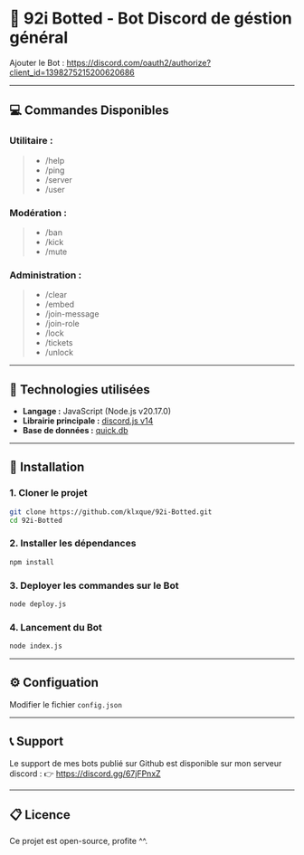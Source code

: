 # 🤖 92i Botted - Bot Discord de géstion général

Ajouter le Bot : https://discord.com/oauth2/authorize?client_id=1398275215200620686

---

## 💻 Commandes Disponibles

### Utilitaire :

> - /help
> - /ping
> - /server
> - /user

### Modération :

> - /ban
> - /kick
> - /mute

### Administration :

> - /clear
> - /embed
> - /join-message
> - /join-role
> - /lock
> - /tickets
> - /unlock

---

## 🧪 Technologies utilisées

- **Langage :** JavaScript (Node.js v20.17.0)  
- **Librairie principale :** [discord.js v14](https://discord.js.org)  
- **Base de données :** [quick.db](https://www.npmjs.com/package/quick.db)

---

## 🚀 Installation

### 1. Cloner le projet

```bash
git clone https://github.com/klxque/92i-Botted.git
cd 92i-Botted
```
### 2. Installer les dépendances

```bash
npm install
```

### 3. Deployer les commandes sur le Bot

```bash
node deploy.js
```

### 4. Lancement du Bot

```bash
node index.js
```

---

## ⚙️ Configuation

Modifier le fichier `config.json`

---

## 📞 Support

Le support de mes bots publié sur Github est disponible sur mon serveur discord :
👉 https://discord.gg/67jFPnxZ

---

## 📋 Licence

Ce projet est open-source, profite ^^.
